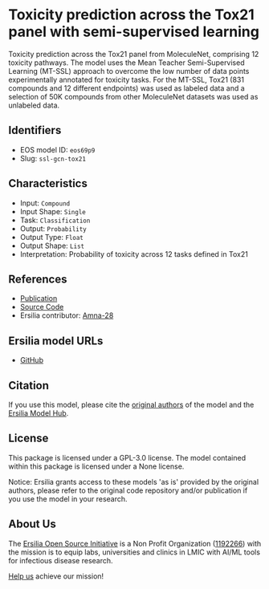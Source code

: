 # Toxicity prediction across the Tox21 panel with semi-supervised learning

Toxicity prediction across the Tox21 panel from MoleculeNet, comprising 12 toxicity pathways. The model uses the Mean Teacher Semi-Supervised Learning (MT-SSL) approach to overcome the low number of data points experimentally annotated for toxicity tasks. For the MT-SSL, Tox21 (831 compounds and 12 different endpoints) was used as labeled data and a selection of 50K compounds from other MoleculeNet datasets was used as unlabeled data.

## Identifiers

* EOS model ID: `eos69p9`
* Slug: `ssl-gcn-tox21`

## Characteristics

* Input: `Compound`
* Input Shape: `Single`
* Task: `Classification`
* Output: `Probability`
* Output Type: `Float`
* Output Shape: `List`
* Interpretation: Probability of toxicity across 12 tasks defined in Tox21

## References

* [Publication](https://jcheminf.biomedcentral.com/articles/10.1186/s13321-021-00570-8)
* [Source Code](https://github.com/chen709847237/SSL-GCN)
* Ersilia contributor: [Amna-28](https://github.com/Amna-28)

## Ersilia model URLs
* [GitHub](https://github.com/ersilia-os/eos69p9)

## Citation

If you use this model, please cite the [original authors](https://jcheminf.biomedcentral.com/articles/10.1186/s13321-021-00570-8) of the model and the [Ersilia Model Hub](https://github.com/ersilia-os/ersilia/blob/master/CITATION.cff).

## License

This package is licensed under a GPL-3.0 license. The model contained within this package is licensed under a None license.

Notice: Ersilia grants access to these models 'as is' provided by the original authors, please refer to the original code repository and/or publication if you use the model in your research.

## About Us

The [Ersilia Open Source Initiative](https://ersilia.io) is a Non Profit Organization ([1192266](https://register-of-charities.charitycommission.gov.uk/charity-search/-/charity-details/5170657/full-print)) with the mission is to equip labs, universities and clinics in LMIC with AI/ML tools for infectious disease research.

[Help us](https://www.ersilia.io/donate) achieve our mission!